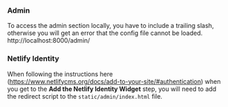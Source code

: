 ### Admin
To access the admin section locally, you have to include a trailing slash, otherwise you will get an error that the 
config file cannot be loaded.
http://localhost:8000/admin/

### Netlify Identity
When following the instructions here (https://www.netlifycms.org/docs/add-to-your-site/#authentication) when you get to 
the **Add the Netlify Identity Widget** step, you will need to add the redirect script to the `static/admin/index.html` 
file.
